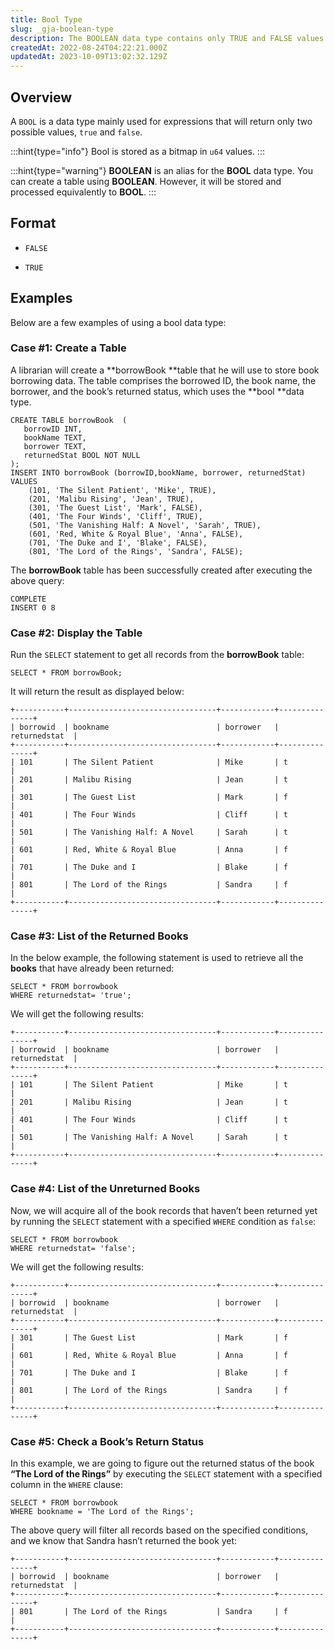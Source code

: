 ```yaml
---
title: Bool Type
slug: _gja-boolean-type
description: The BOOLEAN data type contains only TRUE and FALSE values. Note: (BOOLEAN is an alias for the BOOL data type). Continue learning more in this article.
createdAt: 2022-08-24T04:22:21.000Z
updatedAt: 2023-10-09T13:02:32.129Z
---
```


## **Overview**

A `BOOL` is a data type mainly used for expressions that will return only two possible values, `true` and `false`.&#x20;

:::hint{type="info"}
Bool is stored as a bitmap in `u64` values.
:::

:::hint{type="warning"}
**BOOLEAN** is an alias for the **BOOL** data type. You can create a table using **BOOLEAN**. However, it will be stored and processed equivalently to **BOOL**.
:::

## **Format**

*   `FALSE`

*   `TRUE`

## **Examples**

Below are a few examples of using a bool data type:

### Case #1: Create a Table

A librarian will create a **borrowBook **table that he will use to store book borrowing data. The table comprises the borrowed ID, the book name, the borrower, and the book’s returned status, which uses the **bool **data type.

```pgsql
CREATE TABLE borrowBook  (  
   borrowID INT, 
   bookName TEXT,
   borrower TEXT,
   returnedStat BOOL NOT NULL  
);  
INSERT INTO borrowBook (borrowID,bookName, borrower, returnedStat)  
VALUES  
    (101, 'The Silent Patient', 'Mike', TRUE),  
    (201, 'Malibu Rising', 'Jean', TRUE),  
    (301, 'The Guest List', 'Mark', FALSE),  
    (401, 'The Four Winds', 'Cliff', TRUE),  
    (501, 'The Vanishing Half: A Novel', 'Sarah', TRUE),  
    (601, 'Red, White & Royal Blue', 'Anna', FALSE),  
    (701, 'The Duke and I', 'Blake', FALSE),  
    (801, 'The Lord of the Rings', 'Sandra', FALSE);  
```

The **borrowBook** table has been successfully created after executing the above query:

```pgsql
COMPLETE
INSERT 0 8
```

### Case #2: Display the Table

Run the `SELECT` statement to get all records from the **borrowBook** table:

```pgsql
SELECT * FROM borrowBook;
```

It will return the result as displayed below:

```pgsql
+-----------+---------------------------------+------------+---------------+
| borrowid  | bookname                        | borrower   | returnedstat  |
+-----------+---------------------------------+------------+---------------+
| 101       | The Silent Patient              | Mike       | t             |
| 201       | Malibu Rising                   | Jean       | t             |
| 301       | The Guest List                  | Mark       | f             |
| 401       | The Four Winds                  | Cliff      | t             |
| 501       | The Vanishing Half: A Novel     | Sarah      | t             |
| 601       | Red, White & Royal Blue         | Anna       | f             |
| 701       | The Duke and I                  | Blake      | f             |
| 801       | The Lord of the Rings           | Sandra     | f             |
+-----------+---------------------------------+------------+---------------+
```

### Case #3: List of the Returned Books

In the below example, the following statement is used to retrieve all the **books** that have already been returned:

```pgsql
SELECT * FROM borrowbook       
WHERE returnedstat= 'true';
```

We will get the following results:

```pgsql
+-----------+---------------------------------+------------+---------------+
| borrowid  | bookname                        | borrower   | returnedstat  |
+-----------+---------------------------------+------------+---------------+
| 101       | The Silent Patient              | Mike       | t             |
| 201       | Malibu Rising                   | Jean       | t             |
| 401       | The Four Winds                  | Cliff      | t             |
| 501       | The Vanishing Half: A Novel     | Sarah      | t             |
+-----------+---------------------------------+------------+---------------+
```

### Case #4: List of the Unreturned Books

Now, we will acquire all of the book records that haven’t been returned yet by running the `SELECT` statement with a specified `WHERE` condition as `false`:

```pgsql
SELECT * FROM borrowbook       
WHERE returnedstat= 'false'; 
```

We will get the following results:

```pgsql
+-----------+---------------------------------+------------+---------------+
| borrowid  | bookname                        | borrower   | returnedstat  |
+-----------+---------------------------------+------------+---------------+
| 301       | The Guest List                  | Mark       | f             |
| 601       | Red, White & Royal Blue         | Anna       | f             |
| 701       | The Duke and I                  | Blake      | f             |
| 801       | The Lord of the Rings           | Sandra     | f             |
+-----------+---------------------------------+------------+---------------+
```

### Case #5: Check a Book’s Return Status

In this example, we are going to figure out the returned status of the book **“The Lord of the Rings”** by executing the `SELECT` statement with a specified column in the `WHERE` clause:

```pgsql
SELECT * FROM borrowbook  
WHERE bookname = 'The Lord of the Rings';
```

The above query will filter all records based on the specified conditions, and we know that Sandra hasn’t returned the book yet:

```pgsql
+-----------+---------------------------------+------------+---------------+
| borrowid  | bookname                        | borrower   | returnedstat  |
+-----------+---------------------------------+------------+---------------+
| 801       | The Lord of the Rings           | Sandra     | f             |
+-----------+---------------------------------+------------+---------------+
```

